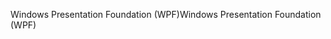 <span data-ttu-id="9c600-101">Windows Presentation Foundation (WPF)</span><span class="sxs-lookup"><span data-stu-id="9c600-101">Windows Presentation Foundation (WPF)</span></span>